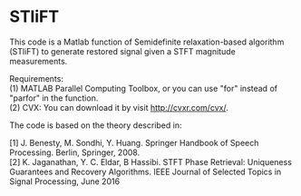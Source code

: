 # STliFT
This code is a Matlab function of Semidefinite relaxation-based algorithm (STliFT) to generate restored signal given a STFT magnitude measurements. 

Requirements:  
(1) MATLAB Parallel Computing Toolbox, or you can use "for" instead of "parfor" in the function.   
(2) CVX: You can download it by visit http://cvxr.com/cvx/.

The code is based on the theory described in:

[1] J. Benesty, M. Sondhi, Y. Huang. Springer Handbook of Speech Processing. Berlin, Springer, 2008.  
[2] K. Jaganathan, Y. C. Eldar, B Hassibi. STFT Phase Retrieval: Uniqueness Guarantees and Recovery Algorithms. IEEE Journal of Selected Topics in Signal Processing, June 2016
